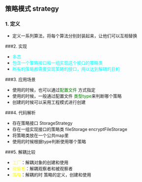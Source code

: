 ## 策略模式 strategy

### 1. 定义
- 定义一系列算法，将每个算法分别封装起来，让他们可以互相替换

###2. 实现
- <font color=Cyan>多态</font>
- <font color=Cyan>包含一个策略接口和一组实现这个接口的策略类</font>
- <font color=Cyan>所有的策略都需要实现策略的接口，用以达到解耦的目的</font>


###3. 应用场景
- 使用的时候，也可以通过<font color=#008000>配置文件 </font>方式指定
- 使用的时候，一般通过配置文件 <font color=#008000>类型type</font>来判断哪个策略
- 创建的时候可以采用工程模式进行创建

###4. 代码解析 
- 存在策略接口 StorageStrategy
- 存在一组实现接口的策略类 fileStorage encryptFileStorage
- 将策略类放在一个公共map里
- 使用的时候根据type判断使用哪个策略

###5. 解耦比较
- <font color=Yellow>工厂</font>：解耦对象的创建和使用
- <font color=Yellow>观察者</font>：解耦观察者和被观察者
- <font color=Yellow>策略</font>：解耦的时 策略的定义，创建和使用
